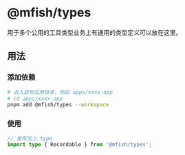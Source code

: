 # @mfish/types

用于多个公用的工具类型业务上有通用的类型定义可以放在这里。

## 用法

### 添加依赖

```bash
# 进入目标应用目录，例如 apps/xxxx-app
# cd apps/xxxx-app
pnpm add @mfish/types --workspace
```

### 使用

```ts
// 推荐加上 type
import type { Recordable } from '@mfish/types';
```
